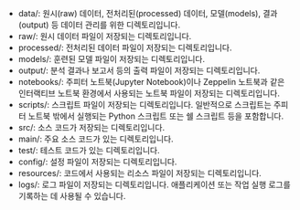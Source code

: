 - data/: 원시(raw) 데이터, 전처리된(processed) 데이터, 모델(models), 결과(output) 등 데이터 관리를 위한 디렉토리입니다.<br/>
- raw/: 원시 데이터 파일이 저장되는 디렉토리입니다.<br/>
- processed/: 전처리된 데이터 파일이 저장되는 디렉토리입니다.<br/>
- models/: 훈련된 모델 파일이 저장되는 디렉토리입니다.<br/>
- output/: 분석 결과나 보고서 등의 출력 파일이 저장되는 디렉토리입니다.<br/>
- notebooks/: 주피터 노트북(Jupyter Notebook)이나 Zeppelin 노트북과 같은 인터랙티브 노트북 환경에서 사용되는 노트북 파일이 저장되는 디렉토리입니다.<br/>
- scripts/: 스크립트 파일이 저장되는 디렉토리입니다. 일반적으로 스크립트는 주피터 노트북 밖에서 실행되는 Python 스크립트 또는 쉘 스크립트 등을 포함합니다.<br/>
- src/: 소스 코드가 저장되는 디렉토리입니다.<br/>
- main/: 주요 소스 코드가 있는 디렉토리입니다.<br/>
- test/: 테스트 코드가 있는 디렉토리입니다.<br/>
- config/: 설정 파일이 저장되는 디렉토리입니다.<br/>
- resources/: 코드에서 사용되는 리소스 파일이 저장되는 디렉토리입니다.<br/>
- logs/: 로그 파일이 저장되는 디렉토리입니다. 애플리케이션 또는 작업 실행 로그를 기록하는 데 사용될 수 있습니다.<br/>
